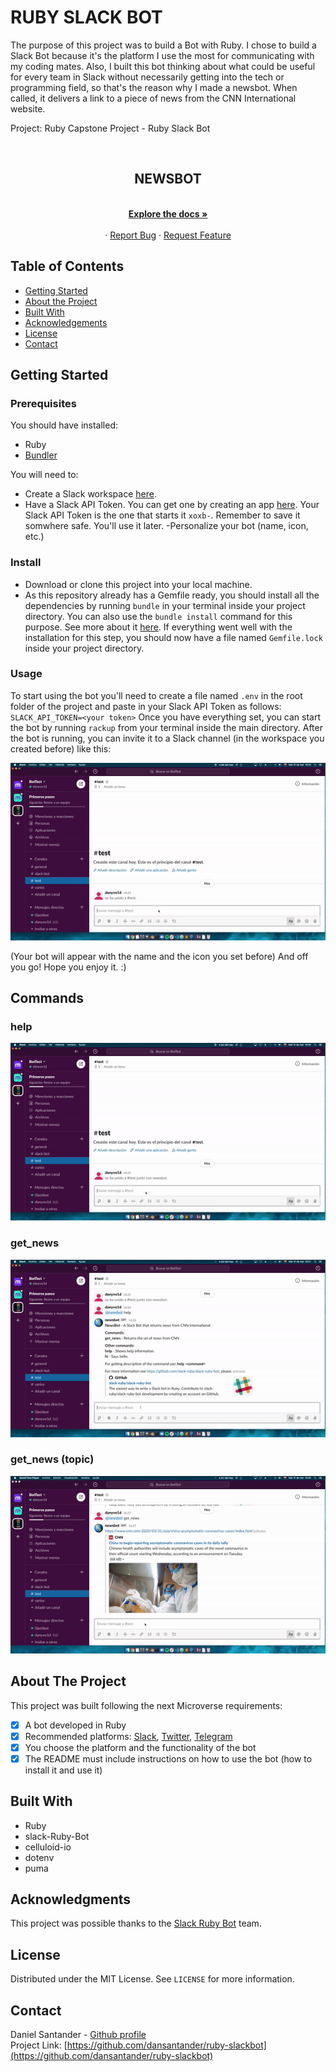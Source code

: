 # RUBY SLACK BOT

The purpose of this project was to build a Bot with Ruby. I chose to build a Slack Bot because it's the platform I use the most for communicating with my coding mates. Also, I built this bot thinking about what could be useful for every team in Slack without necessarily getting into the tech or programming field, so that's the reason why I made a newsbot. When called, it delivers a link to a piece of news from the CNN International website.


Project: Ruby Capstone Project - Ruby Slack Bot

<br />
<p align="center">
  
  <h2 align="center">NEWSBOT</h2>

  <p align="center">
    <br />
    <a href="https://github.com/dansantander/ruby-slackbot"><strong>Explore the docs »</strong></a>
    <br />
    <br />
    ·
    <a href="https://github.com/dansantander/ruby-slackbot/issues">Report Bug</a>
    ·
    <a href="https://github.com/dansantander/ruby-slackbot/issues">Request Feature</a>
  </p>
</p>

## Table of Contents

* [Getting Started](#getting-started)
* [About the Project](#about-the-project)
* [Built With](#built-with)
* [Acknowledgements](#acknowledgements)
* [License](#license)
* [Contact](#contact)

## Getting Started

### Prerequisites
You should have installed:
- Ruby
- [Bundler](https://bundler.io/)

You will need to:
- Create a Slack workspace [here](https://slack.com/create#email).
- Have a Slack API Token. You can get one by creating an app [here](http://slack.com/services/new/bot). Your Slack API Token is the one that starts it `xoxb-`. Remember to save it somwhere safe. You'll use it later.
-Personalize your bot (name, icon, etc.)

### Install

- Download or clone this project into your local machine.
- As this repository already has a Gemfile ready, you should install all the dependencies by running `bundle` in your terminal inside your project directory. You can also use the `bundle install` command for this purpose. See more about it [here](https://bundler.io/v2.0/man/bundle-install.1.html). If everything went well with the installation for this step, you should now have a file named `Gemfile.lock` inside your project directory.

### Usage

To start using the bot you'll need to create a file named `.env` in the root folder of the project and paste in your Slack API Token as follows:
`SLACK_API_TOKEN=<your token>`
Once you have everything set, you can start the bot by running `rackup` from your terminal inside the main directory.
After the bot is running, you can invite it to a Slack channel (in the workspace you created before) like this:

![invite](./gifs/invite.gif)

(Your bot will appear with the name and the icon you set before)
And off you go! Hope you enjoy it. :)

## Commands

### help

![help](./gifs/help.gif)

### get_news

![get_news](./gifs/getnews.gif)

### get_news (topic)

![get_news topic](./gifs/getnewstopics.gif)

## About The Project

This project was built following the next Microverse requirements:

- [x] A bot developed in Ruby
- [x] Recommended platforms: [Slack](https://github.com/slack-ruby/slack-ruby-bot), [Twitter](https://github.com/muffinista/chatterbot), [Telegram](https://github.com/atipugin/telegram-bot-ruby)
- [x] You choose the platform and the functionality of the bot
- [x] The README must include instructions on how to use the bot (how to install it and use it)

## Built With
* Ruby
* slack-Ruby-Bot
* celluloid-io
* dotenv
* puma

## Acknowledgments

This project was possible thanks to the [Slack Ruby Bot](https://github.com/slack-ruby/slack-ruby-bot) team.

## License

Distributed under the MIT License. See `LICENSE` for more information.

## Contact

Daniel Santander - [Github profile](https://github.com/dansantander)<br>
Project Link: [https://github.com/dansantander/ruby-slackbot](https://github.com/dansantander/ruby-slackbot)


<!-- MARKDOWN LINKS & IMAGES -->
<!-- https://www.markdownguide.org/basic-syntax/#reference-style-links -->
[contributors-shield]: https://img.shields.io/github/contributors/othneildrew/Best-README-Template.svg?style=flat-square
[contributors-url]: https://github.com/RodolfoRodriguezMata/enumerable-methods/contributors
[forks-shield]: https://img.shields.io/github/forks/othneildrew/Best-README-Template.svg?style=flat-square
[forks-url]: https://github.com/othneildrew/Best-README-Template/network/members
[stars-shield]: https://img.shields.io/github/stars/othneildrew/Best-README-Template.svg?style=flat-square
[stars-url]: https://github.com/othneildrew/Best-README-Template/stargazers
[issues-shield]: https://img.shields.io/github/issues/othneildrew/Best-README-Template.svg?style=flat-square
[issues-url]: https://github.com/othneildrew/Best-README-Template/issues
[license-shield]: https://img.shields.io/github/license/othneildrew/Best-README-Template.svg?style=flat-square
[license-url]: https://github.com/othneildrew/Best-README-Template/blob/master/LICENSE.txt
[linkedin-shield]: https://img.shields.io/badge/-LinkedIn-black.svg?style=flat-square&logo=linkedin&colorB=555
[linkedin-url]: https://linkedin.com/in/othneildrew
[product-screenshot]: images/screenshot.png